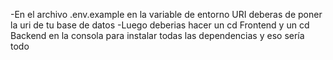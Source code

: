 -En el archivo .env.example en la variable de entorno URI deberas de poner la uri de tu base de datos
-Luego deberias hacer un cd Frontend y un cd Backend en la consola para instalar todas las dependencias y eso sería todo
